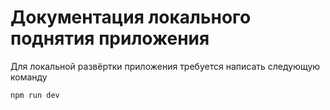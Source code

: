 # Документация локального поднятия приложения

Для локальной развёртки приложения требуется написать следующую команду
```sh
npm run dev
```
